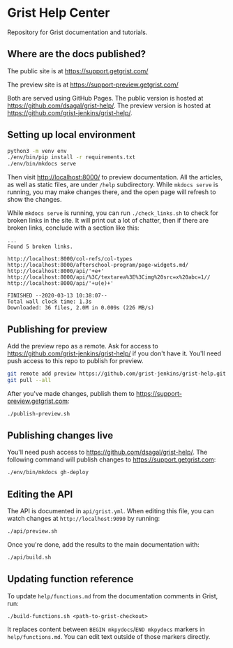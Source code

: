 # Grist Help Center

Repository for Grist documentation and tutorials.

## Where are the docs published?

The public site is at <https://support.getgrist.com/>

The preview site is at <https://support-preview.getgrist.com/>

Both are served using GitHub Pages. The public version is hosted at
<https://github.com/dsagal/grist-help/>. The preview version is hosted at
<https://github.com/grist-jenkins/grist-help/>.

## Setting up local environment

``` sh
python3 -m venv env
./env/bin/pip install -r requirements.txt
./env/bin/mkdocs serve
```

Then visit <http://localhost:8000/> to preview documentation. All the articles,
as well as static files, are under `/help` subdirectory. While `mkdocs serve`
is running, you may make changes there, and the open page will refresh to show
the changes.

While `mkdocs serve` is running, you can run `./check_links.sh` to check
for broken links in the site.  It will print out a lot of chatter, then
if there are broken links, conclude with a section like this:

```
...
Found 5 broken links.

http://localhost:8000/col-refs/col-types
http://localhost:8000/afterschool-program/page-widgets.md/
http://localhost:8000/api/'+e+'
http://localhost:8000/api/%3C/textarea%3E%3Cimg%20src=x%20abc=1//
http://localhost:8000/api/'+u(e)+'

FINISHED --2020-03-13 10:38:07--
Total wall clock time: 1.3s
Downloaded: 36 files, 2.0M in 0.009s (226 MB/s)
```

## Publishing for preview

Add the preview repo as a remote. Ask for access to
<https://github.com/grist-jenkins/grist-help/> if you don't have it. You'll
need push access to this repo to publish for preview.

``` sh
git remote add preview https://github.com/grist-jenkins/grist-help.git
git pull --all
```

After you've made changes, publish them to <https://support-preview.getgrist.com>:

``` sh
./publish-preview.sh
```

## Publishing changes live

You'll need push access to <https://github.com/dsagal/grist-help/>. The
following command will publish changes to <https://support.getgrist.com>:

``` sh
./env/bin/mkdocs gh-deploy
```

## Editing the API

The API is documented in `api/grist.yml`.  When editing this file, you
can watch changes at `http://localhost:9090` by running:

``` sh
./api/preview.sh
```

Once you're done, add the results to the main documentation with:

``` sh
./api/build.sh
```

## Updating function reference

To update `help/functions.md` from the documentation comments in Grist, run:

```
./build-functions.sh <path-to-grist-checkout>
```

It replaces content between `BEGIN mkpydocs`/`END mkpydocs` markers in `help/functions.md`. You
can edit text outside of those markers directly.
